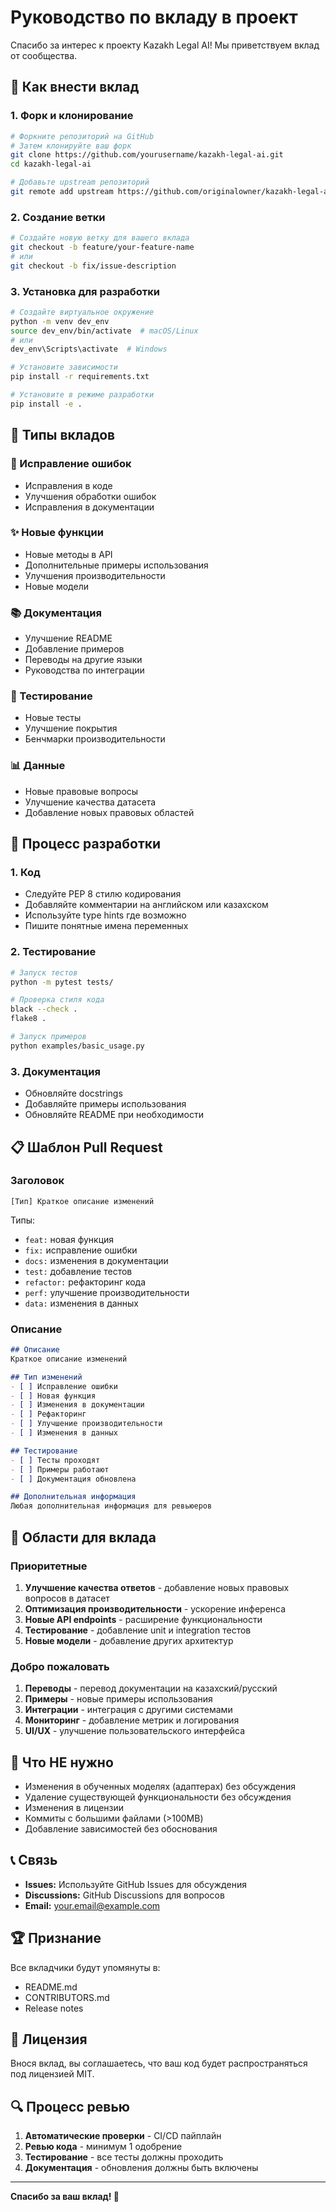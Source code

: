 # Руководство по вкладу в проект

Спасибо за интерес к проекту Kazakh Legal AI! Мы приветствуем вклад от сообщества.

## 🤝 Как внести вклад

### 1. Форк и клонирование
```bash
# Форкните репозиторий на GitHub
# Затем клонируйте ваш форк
git clone https://github.com/yourusername/kazakh-legal-ai.git
cd kazakh-legal-ai

# Добавьте upstream репозиторий
git remote add upstream https://github.com/originalowner/kazakh-legal-ai.git
```

### 2. Создание ветки
```bash
# Создайте новую ветку для вашего вклада
git checkout -b feature/your-feature-name
# или
git checkout -b fix/issue-description
```

### 3. Установка для разработки
```bash
# Создайте виртуальное окружение
python -m venv dev_env
source dev_env/bin/activate  # macOS/Linux
# или
dev_env\Scripts\activate  # Windows

# Установите зависимости
pip install -r requirements.txt

# Установите в режиме разработки
pip install -e .
```

## 📝 Типы вкладов

### 🐛 Исправление ошибок
- Исправления в коде
- Улучшения обработки ошибок
- Исправления в документации

### ✨ Новые функции
- Новые методы в API
- Дополнительные примеры использования
- Улучшения производительности
- Новые модели

### 📚 Документация
- Улучшение README
- Добавление примеров
- Переводы на другие языки
- Руководства по интеграции

### 🧪 Тестирование
- Новые тесты
- Улучшение покрытия
- Бенчмарки производительности

### 📊 Данные
- Новые правовые вопросы
- Улучшение качества датасета
- Добавление новых правовых областей

## 🔧 Процесс разработки

### 1. Код
- Следуйте PEP 8 стилю кодирования
- Добавляйте комментарии на английском или казахском
- Используйте type hints где возможно
- Пишите понятные имена переменных

### 2. Тестирование
```bash
# Запуск тестов
python -m pytest tests/

# Проверка стиля кода
black --check .
flake8 .

# Запуск примеров
python examples/basic_usage.py
```

### 3. Документация
- Обновляйте docstrings
- Добавляйте примеры использования
- Обновляйте README при необходимости

## 📋 Шаблон Pull Request

### Заголовок
```
[Тип] Краткое описание изменений
```

Типы:
- `feat:` новая функция
- `fix:` исправление ошибки
- `docs:` изменения в документации
- `test:` добавление тестов
- `refactor:` рефакторинг кода
- `perf:` улучшение производительности
- `data:` изменения в данных

### Описание
```markdown
## Описание
Краткое описание изменений

## Тип изменений
- [ ] Исправление ошибки
- [ ] Новая функция
- [ ] Изменения в документации
- [ ] Рефакторинг
- [ ] Улучшение производительности
- [ ] Изменения в данных

## Тестирование
- [ ] Тесты проходят
- [ ] Примеры работают
- [ ] Документация обновлена

## Дополнительная информация
Любая дополнительная информация для ревьюеров
```

## 🎯 Области для вклада

### Приоритетные
1. **Улучшение качества ответов** - добавление новых правовых вопросов в датасет
2. **Оптимизация производительности** - ускорение инференса
3. **Новые API endpoints** - расширение функциональности
4. **Тестирование** - добавление unit и integration тестов
5. **Новые модели** - добавление других архитектур

### Добро пожаловать
1. **Переводы** - перевод документации на казахский/русский
2. **Примеры** - новые примеры использования
3. **Интеграции** - интеграция с другими системами
4. **Мониторинг** - добавление метрик и логирования
5. **UI/UX** - улучшение пользовательского интерфейса

## 🚫 Что НЕ нужно

- Изменения в обученных моделях (адаптерах) без обсуждения
- Удаление существующей функциональности без обсуждения
- Изменения в лицензии
- Коммиты с большими файлами (>100MB)
- Добавление зависимостей без обоснования

## 📞 Связь

- **Issues:** Используйте GitHub Issues для обсуждения
- **Discussions:** GitHub Discussions для вопросов
- **Email:** your.email@example.com

## 🏆 Признание

Все вкладчики будут упомянуты в:
- README.md
- CONTRIBUTORS.md
- Release notes

## 📜 Лицензия

Внося вклад, вы соглашаетесь, что ваш код будет распространяться под лицензией MIT.

## 🔍 Процесс ревью

1. **Автоматические проверки** - CI/CD пайплайн
2. **Ревью кода** - минимум 1 одобрение
3. **Тестирование** - все тесты должны проходить
4. **Документация** - обновления должны быть включены

---

**Спасибо за ваш вклад! 🙏**
